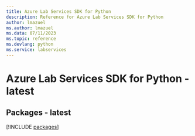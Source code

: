 ```yaml
---
title: Azure Lab Services SDK for Python
description: Reference for Azure Lab Services SDK for Python
author: lmazuel
ms.author: lmazuel
ms.data: 07/11/2023
ms.topic: reference
ms.devlang: python
ms.service: labservices
---
```

# Azure Lab Services SDK for Python - latest
## Packages - latest
[!INCLUDE [packages](lab-services-index.md)]